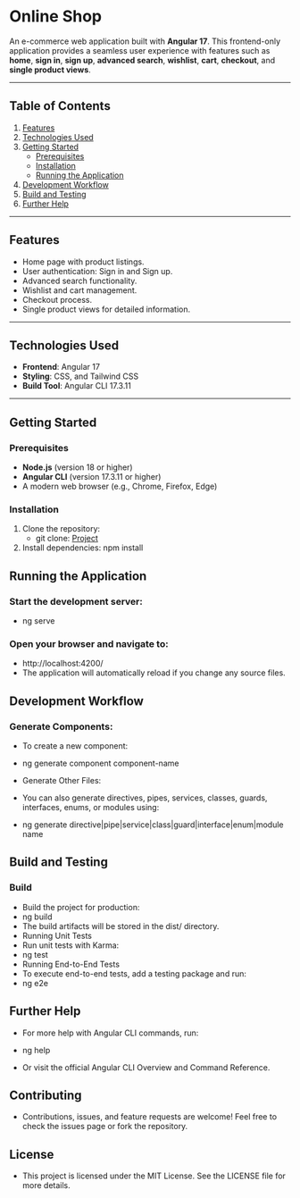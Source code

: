# **Online Shop**

An e-commerce web application built with **Angular 17**. This frontend-only application provides a seamless user experience with features such as **home**, **sign in**, **sign up**, **advanced search**, **wishlist**, **cart**, **checkout**, and **single product views**.

---

## **Table of Contents**
1. [Features](#features)
2. [Technologies Used](#technologies-used)
3. [Getting Started](#getting-started)
   - [Prerequisites](#prerequisites)
   - [Installation](#installation)
   - [Running the Application](#running-the-application)
4. [Development Workflow](#development-workflow)
5. [Build and Testing](#build-and-testing)
6. [Further Help](#further-help)

---

## **Features**
- Home page with product listings.
- User authentication: Sign in and Sign up.
- Advanced search functionality.
- Wishlist and cart management.
- Checkout process.
- Single product views for detailed information.

---

## **Technologies Used**
- **Frontend**: Angular 17
- **Styling**: CSS, and Tailwind CSS
- **Build Tool**: Angular CLI 17.3.11

---

## **Getting Started**

### **Prerequisites**
- **Node.js** (version 18 or higher)
- **Angular CLI** (version 17.3.11 or higher)
- A modern web browser (e.g., Chrome, Firefox, Edge)

### **Installation**
1. Clone the repository:
   - git clone: [Project](https://github.com/SandeepaLakruwan/Angular-E-Commerce-Web-Template.git)
2. Install dependencies:
   npm install

## **Running the Application**

### Start the development server:
- ng serve

### Open your browser and navigate to:
- http://localhost:4200/
- The application will automatically reload if you change any source files.

## **Development Workflow**
### Generate Components:
- To create a new component:
- ng generate component component-name

- Generate Other Files:
- You can also generate directives, pipes, services, classes, guards, interfaces, enums, or modules using:
- ng generate directive|pipe|service|class|guard|interface|enum|module name

## **Build and Testing**
### Build
- Build the project for production:
- ng build
- The build artifacts will be stored in the dist/ directory.
- Running Unit Tests
- Run unit tests with Karma:
- ng test
- Running End-to-End Tests
- To execute end-to-end tests, add a testing package and run:
- ng e2e

## **Further Help**
- For more help with Angular CLI commands, run:
- ng help

- Or visit the official Angular CLI Overview and Command Reference.

## **Contributing**
- Contributions, issues, and feature requests are welcome!
Feel free to check the issues page or fork the repository.

## **License**
- This project is licensed under the MIT License. See the LICENSE file for more details.
